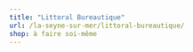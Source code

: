 ```yaml
---
title: "Littoral Bureautique"
url: /la-seyne-sur-mer/littoral-bureautique/
shop: à faire soi-même
---
```

